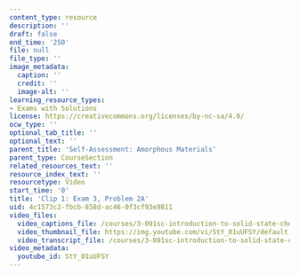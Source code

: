 ```yaml
---
content_type: resource
description: ''
draft: false
end_time: '250'
file: null
file_type: ''
image_metadata:
  caption: ''
  credit: ''
  image-alt: ''
learning_resource_types:
- Exams with Solutions
license: https://creativecommons.org/licenses/by-nc-sa/4.0/
ocw_type: ''
optional_tab_title: ''
optional_text: ''
parent_title: 'Self-Assessment: Amorphous Materials'
parent_type: CourseSection
related_resources_text: ''
resource_index_text: ''
resourcetype: Video
start_time: '0'
title: 'Clip 1: Exam 3, Problem 2A'
uid: 4c1573c2-fbcb-858d-ac46-0f3cf93e9811
video_files:
  video_captions_file: /courses/3-091sc-introduction-to-solid-state-chemistry-fall-2010/03dc953977ca5730a17f64fbf1f66155_StY_01uUFSY.vtt
  video_thumbnail_file: https://img.youtube.com/vi/StY_01uUFSY/default.jpg
  video_transcript_file: /courses/3-091sc-introduction-to-solid-state-chemistry-fall-2010/26e7af005c4c20687ee88f890b538e4e_StY_01uUFSY.pdf
video_metadata:
  youtube_id: StY_01uUFSY
---
```

